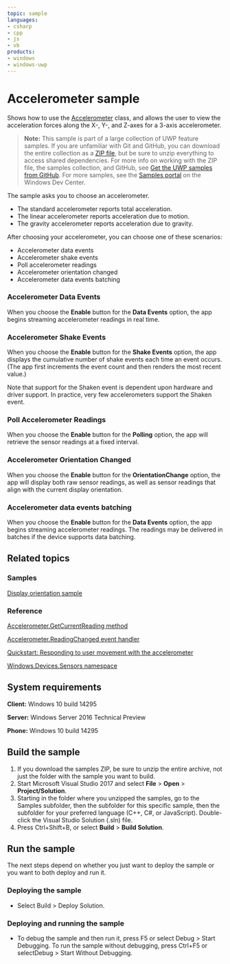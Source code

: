 ```yaml
---
topic: sample
languages:
- csharp
- cpp
- js
- vb
products:
- windows
- windows-uwp
---
```


<!---
  category: DevicesSensorsAndPower
  samplefwlink: http://go.microsoft.com/fwlink/p/?LinkId=620477
--->

# Accelerometer sample

Shows how to use the [Accelerometer](http://msdn.microsoft.com/library/windows/apps/br225687) class, and 
allows the user to view the acceleration forces along the X-, Y-, and Z-axes for a 3-axis accelerometer.

> **Note:** This sample is part of a large collection of UWP feature samples. 
> If you are unfamiliar with Git and GitHub, you can download the entire collection as a 
> [ZIP file](https://github.com/Microsoft/Windows-universal-samples/archive/master.zip), but be 
> sure to unzip everything to access shared dependencies. For more info on working with the ZIP file, 
> the samples collection, and GitHub, see [Get the UWP samples from GitHub](https://aka.ms/ovu2uq). 
> For more samples, see the [Samples portal](https://aka.ms/winsamples) on the Windows Dev Center. 

The sample asks you to choose an accelerometer.

- The standard accelerometer reports total acceleration.
- The linear accelerometer reports acceleration due to motion.
- The gravity accelerometer reports acceleration due to gravity.

After choosing your accelerometer, you can choose one of these scenarios:

-   Accelerometer data events
-   Accelerometer shake events
-   Poll accelerometer readings
-   Accelerometer orientation changed
-   Accelerometer data events batching

### Accelerometer Data Events

When you choose the **Enable** button for the **Data Events** option, the app begins streaming accelerometer readings in real time.

### Accelerometer Shake Events

When you choose the **Enable** button for the **Shake Events** option, the app displays the cumulative number of shake events each time an event occurs. (The app first increments the event count and then renders the most recent value.)

Note that support for the Shaken event is dependent upon hardware and driver support.
In practice, very few accelerometers support the Shaken event.

### Poll Accelerometer Readings

When you choose the **Enable** button for the **Polling** option, the app will retrieve the sensor readings at a fixed interval.

### Accelerometer Orientation Changed

When you choose the **Enable** button for the **OrientationChange** option, the app will display both raw sensor readings, as well as sensor readings that align with the current display orientation.

### Accelerometer data events batching

When you choose the **Enable** button for the **Data Events** option, the app begins streaming accelerometer readings. The readings may be delivered in batches if the device supports data batching.

## Related topics

### Samples

[Display orientation sample](../DisplayOrientation)

### Reference

[Accelerometer.GetCurrentReading method](http://msdn.microsoft.com/library/windows/apps/br225699)

[Accelerometer.ReadingChanged event handler](http://msdn.microsoft.com/library/windows/apps/br225702)

[Quickstart: Responding to user movement with the accelerometer](http://msdn.microsoft.com/library/windows/apps/hh465265)

[Windows.Devices.Sensors namespace](http://go.microsoft.com/fwlink/p/?linkid=241981)

## System requirements

**Client:** Windows 10 build 14295

**Server:** Windows Server 2016 Technical Preview

**Phone:** Windows 10 build 14295

## Build the sample

1. If you download the samples ZIP, be sure to unzip the entire archive, not just the folder with the sample you want to build. 
2. Start Microsoft Visual Studio 2017 and select **File** \> **Open** \> **Project/Solution**.
3. Starting in the folder where you unzipped the samples, go to the Samples subfolder, then the subfolder for this specific sample, then the subfolder for your preferred language (C++, C#, or JavaScript). Double-click the Visual Studio Solution (.sln) file.
4. Press Ctrl+Shift+B, or select **Build** \> **Build Solution**.

## Run the sample

The next steps depend on whether you just want to deploy the sample or you want to both deploy and run it.

### Deploying the sample

- Select Build > Deploy Solution. 

### Deploying and running the sample

- To debug the sample and then run it, press F5 or select Debug >  Start Debugging. To run the sample without debugging, press Ctrl+F5 or selectDebug > Start Without Debugging. 

